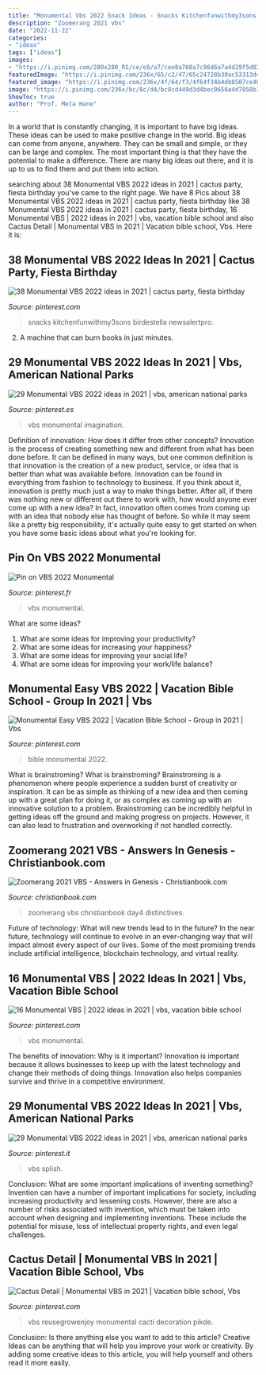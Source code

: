 ```yaml
---
title: "Monumental Vbs 2022 Snack Ideas - Snacks Kitchenfunwithmy3sons Birdestella Newsalertpro"
description: "Zoomerang 2021 vbs"
date: "2022-11-22"
categories:
- "ideas"
tags: ["ideas"]
images:
- "https://i.pinimg.com/280x280_RS/ce/e8/a7/cee8a768a7c96d6a7a4d29f5d83d28b4.jpg"
featuredImage: "https://i.pinimg.com/236x/65/c2/47/65c24728b30ac53313dcce509fa1c230.jpg?nii=t"
featured_image: "https://i.pinimg.com/236x/4f/64/f3/4f64f34b4db8507ce48d7c1a38bc7fa6.jpg"
image: "https://i.pinimg.com/236x/bc/8c/d4/bc8cd449d3d4bec0656a4d7858b1f215.jpg"
ShowToc: true
author: "Prof. Meta Hane"
---
```



In a world that is constantly changing, it is important to have big ideas. These ideas can be used to make positive change in the world. Big ideas can come from anyone, anywhere. They can be small and simple, or they can be large and complex. The most important thing is that they have the potential to make a difference. There are many big ideas out there, and it is up to us to find them and put them into action.

	

		
searching about 38 Monumental VBS 2022 ideas in 2021 | cactus party, fiesta birthday you've came to the right page. We have 8 Pics about 38 Monumental VBS 2022 ideas in 2021 | cactus party, fiesta birthday like 38 Monumental VBS 2022 ideas in 2021 | cactus party, fiesta birthday, 16 Monumental VBS | 2022 ideas in 2021 | vbs, vacation bible school and also Cactus Detail | Monumental VBS in 2021 | Vacation bible school, Vbs. Here it is:
		
    
## 38 Monumental VBS 2022 Ideas In 2021 | Cactus Party, Fiesta Birthday

<img loading=lazy src="https://i.pinimg.com/236x/4f/64/f3/4f64f34b4db8507ce48d7c1a38bc7fa6.jpg" onerror="this.onerror=null;this.src='https://tse2.mm.bing.net/th?id=OIP.x59JfKStis5yWY4WkM1OdQAAAA&amp;pid=15.1';" alt="38 Monumental VBS 2022 ideas in 2021 | cactus party, fiesta birthday">

_Source: pinterest.com_

>snacks kitchenfunwithmy3sons birdestella newsalertpro. 

	

2. A machine that can burn books in just minutes.

    
## 29 Monumental VBS 2022 Ideas In 2021 | Vbs, American National Parks

<img loading=lazy src="https://i.pinimg.com/236x/5b/9a/82/5b9a82f4844337f7967576f0aec38822.jpg" onerror="this.onerror=null;this.src='https://tse1.mm.bing.net/th?id=OIP.H6GI_p-07uHPFXMtbXVWFAAAAA&amp;pid=15.1';" alt="29 Monumental VBS 2022 ideas in 2021 | vbs, american national parks">

_Source: pinterest.es_

>vbs monumental imagination. 

	

Definition of innovation: How does it differ from other concepts?
Innovation is the process of creating something new and different from what has been done before. It can be defined in many ways, but one common definition is that innovation is the creation of a new product, service, or idea that is better than what was available before. Innovation can be found in everything from fashion to technology to business.
If you think about it, innovation is pretty much just a way to make things better. After all, if there was nothing new or different out there to work with, how would anyone ever come up with a new idea? In fact, innovation often comes from coming up with an idea that nobody else has thought of before. So while it may seem like a pretty big responsibility, it's actually quite easy to get started on when you have some basic ideas about what you're looking for.

    
## Pin On VBS 2022 Monumental

<img loading=lazy src="https://i.pinimg.com/236x/26/5b/b6/265bb6a4ebd2e8c99730834961ebae8c.jpg?nii=t" onerror="this.onerror=null;this.src='https://tse1.mm.bing.net/th?id=OIP.3xRkDqZpEjUf8VGZC5kSxgAAAA&amp;pid=15.1';" alt="Pin on VBS 2022 Monumental">

_Source: pinterest.fr_

>vbs monumental. 

	

What are some ideas?
1. What are some ideas for improving your productivity? 
2. What are some ideas for increasing your happiness? 
3. What are some ideas for improving your social life? 
4. What are some ideas for improving your work/life balance?

    
## Monumental Easy VBS 2022 | Vacation Bible School - Group In 2021 | Vbs

<img loading=lazy src="https://i.pinimg.com/236x/65/c2/47/65c24728b30ac53313dcce509fa1c230.jpg?nii=t" onerror="this.onerror=null;this.src='https://tse4.mm.bing.net/th?id=OIP.nXu8jr6Zr1jwrJh0Ip_FIwAAAA&amp;pid=15.1';" alt="Monumental Easy VBS 2022 | Vacation Bible School - Group in 2021 | Vbs">

_Source: pinterest.com_

>bible monumental 2022. 

	

What is brainstroming?
What is brainstroming? Brainstroming is a phenomenon where people experience a sudden burst of creativity or inspiration. It can be as simple as thinking of a new idea and then coming up with a great plan for doing it, or as complex as coming up with an innovative solution to a problem. Brainstroming can be incredibly helpful in getting ideas off the ground and making progress on projects. However, it can also lead to frustration and overworking if not handled correctly.

    
## Zoomerang 2021 VBS - Answers In Genesis - Christianbook.com

<img loading=lazy src="https://g.christianbook.com/ns/cp_graphics/page/6/1015706/765x850AIG_Zoomerang_Day4_0621_1623682501.jpg" onerror="this.onerror=null;this.src='https://tse2.mm.bing.net/th?id=OIP.skWwAVhUwN2rzSSkEtLb4gHaIO&amp;pid=15.1';" alt="Zoomerang 2021 VBS - Answers in Genesis - Christianbook.com">

_Source: christianbook.com_

>zoomerang vbs christianbook day4 distinctives. 

	

Future of technology: What will new trends lead to in the future?
In the near future, technology will continue to evolve in an ever-changing way that will impact almost every aspect of our lives. Some of the most promising trends include artificial intelligence, blockchain technology, and virtual reality.

    
## 16 Monumental VBS | 2022 Ideas In 2021 | Vbs, Vacation Bible School

<img loading=lazy src="https://i.pinimg.com/280x280_RS/ce/e8/a7/cee8a768a7c96d6a7a4d29f5d83d28b4.jpg" onerror="this.onerror=null;this.src='https://tse1.mm.bing.net/th?id=OIP.kEoQx1B5eCsRpZrfVwlFlQAAAA&amp;pid=15.1';" alt="16 Monumental VBS | 2022 ideas in 2021 | vbs, vacation bible school">

_Source: pinterest.com_

>vbs monumental. 

	

The benefits of innovation: Why is it important?
Innovation is important because it allows businesses to keep up with the latest technology and change their methods of doing things. Innovation also helps companies survive and thrive in a competitive environment.

    
## 29 Monumental VBS 2022 Ideas In 2021 | Vbs, American National Parks

<img loading=lazy src="https://i.pinimg.com/236x/bc/8c/d4/bc8cd449d3d4bec0656a4d7858b1f215.jpg" onerror="this.onerror=null;this.src='https://tse1.mm.bing.net/th?id=OIP.HiowX5TZLwPBqF7vX41cXgAAAA&amp;pid=15.1';" alt="29 Monumental VBS 2022 ideas in 2021 | vbs, american national parks">

_Source: pinterest.it_

>vbs splish. 

	

Conclusion: What are some important implications of inventing something?
Invention can have a number of important implications for society, including increasing productivity and lessening costs. However, there are also a number of risks associated with invention, which must be taken into account when designing and implementing inventions. These include the potential for misuse, loss of intellectual property rights, and even legal challenges.

    
## Cactus Detail | Monumental VBS In 2021 | Vacation Bible School, Vbs

<img loading=lazy src="https://i.pinimg.com/236x/68/ec/77/68ec778d7272bb1fcfb87d044a0d28c6.jpg?nii=t" onerror="this.onerror=null;this.src='https://tse1.mm.bing.net/th?id=OIP.gnn0oSQypQxEZooUVfxIhgAAAA&amp;pid=15.1';" alt="Cactus Detail | Monumental VBS in 2021 | Vacation bible school, Vbs">

_Source: pinterest.com_

>vbs reusegrowenjoy monumental cacti decoration pikde. 

	

Conclusion: Is there anything else you want to add to this article?
Creative Ideas can be anything that will help you improve your work or creativity. By adding some creative ideas to this article, you will help yourself and others read it more easily.

